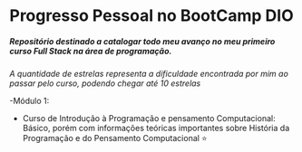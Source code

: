 # Progresso Pessoal no BootCamp DIO
##### Repositório destinado a catalogar todo meu avanço no meu primeiro curso Full Stack na área de programação. #####

_A quantidade de estrelas representa a dificuldade encontrada por mim ao passar pelo curso, podendo chegar até 10 estrelas_ 

-Módulo 1:

* Curso de Introdução à Programação e pensamento Computacional: Básico, porém com informações teóricas importantes sobre História da Programação e do Pensamento Computacional :star:

